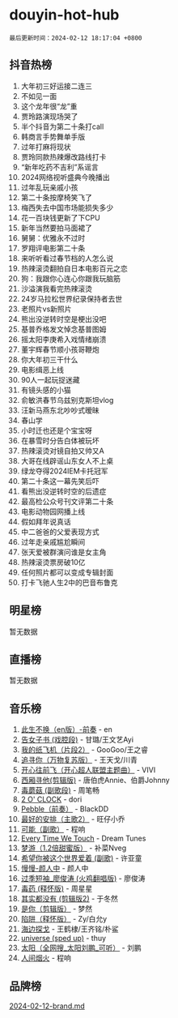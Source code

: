 # douyin-hot-hub

`最后更新时间：2024-02-12 18:17:04 +0800`

## 抖音热榜

1. 大年初三好运接二连三
1. 不如见一面
1. 这个龙年很“龙”重
1. 贾玲路演现场哭了
1. 半个抖音为第二十条打call
1. 韩商言手势舞单手版
1. 过年打麻将现状
1. 贾玲同款热辣爆改路线打卡
1. “新年吃药不吉利”系谣言
1. 2024网络视听盛典今晚播出
1. 过年乱玩亲戚小孩
1. 第二十条按摩椅笑飞了
1. 梅西失去中国市场能损失多少
1. 花一百块钱更新了下CPU
1. 新年当然要拍马面裙了
1. 舅舅：优雅永不过时
1. 罗翔评电影第二十条
1. 来听听看过春节档的人怎么说
1. 热辣滚烫翻拍自日本电影百元之恋
1. 狗：我跟你心连心你跟我玩脑筋
1. 沙溢演我看完热辣滚烫
1. 24岁马拉松世界纪录保持者去世
1. 老照片vs新照片
1. 熊出没逆转时空是梗出没吧
1. 基普乔格发文悼念基普图姆
1. 摇太阳李庚希入戏情绪崩溃
1. 董宇辉春节顺小孩哥鞭炮
1. 你大年初三干什么
1. 电影缉恶上线
1. 90人一起玩捉迷藏
1. 有镜头感的小猫
1. 俞敏洪春节乌兹别克斯坦vlog
1. 汪新马燕东北吵吵式暧昧
1. 春山学
1. 小时迁也还是个宝宝呀
1. 在暴雪时分告白体被玩坏
1. 热辣滚烫对镜自拍又帅又A
1. 大哥在线辟谣山东女人不上桌
1. 绿龙夺得2024IEM卡托冠军
1. 第二十条这一幕先笑后吓
1. 看熊出没逆转时空的后遗症
1. 最高检公众号刊文评第二十条
1. 电影动物园网播上线
1. 假如拜年说真话
1. 中二爸爸的父爱表现方式
1. 过年走亲戚尴尬瞬间
1. 张天爱被群演问谁是女主角
1. 热辣滚烫票房破10亿
1. 任何照片都可以变成专辑封面
1. 打卡飞驰人生2中的巴音布鲁克

## 明星榜

暂无数据

## 直播榜

暂无数据

## 音乐榜

1. [此生不换（en版）-前奏](https://sf5-hl-cdn-tos.douyinstatic.com/obj/tos-cn-ve-2774/oMDvUGwhKrKYDEqXiMYEwxZqBWIJFA92CiLAO) - en
1. [告女子书 (戏腔段)](https://sf5-hl-cdn-tos.douyinstatic.com/obj/tos-cn-ve-2774/osCCzFxWgstBDi92ZfBB4ht7gQENBmQMAl0eI6) - 甘璐/王文艺Ayi
1. [我的纸飞机（片段2）](https://sf5-hl-cdn-tos.douyinstatic.com/obj/tos-cn-ve-2774/oM2ZrKcg2CD5AeRB2gkeXOFB1IxAGJdZPazYHf) - GooGoo/王之睿
1. [追寻你（万物复苏版）](https://sf3-cdn-tos.douyinstatic.com/obj/tos-cn-ve-2774/oYeAZJsbjIDit9APmBg8u6uDUQnHmoCf3gbo74) - 王天戈/川青
1. [开心往前飞（开心超人联盟主题曲）](https://sf5-hl-cdn-tos.douyinstatic.com/obj/tos-cn-ve-2774/9d8fb7c82cf1421fb93a9fe925275e0a) - VIVI
1. [西厢寻他(剪辑版)](https://sf5-hl-cdn-tos.douyinstatic.com/obj/tos-cn-ve-2774/oUsAVfAQKlRNxEv5qxvIB8o5qmIWUcXbzJKJhw) - 唐伯虎Annie、伯爵Johnny
1. [毒蘑菇 (副歌段)](https://sf5-hl-cdn-tos.douyinstatic.com/obj/tos-cn-ve-2774/ocDEUsfdLjxnlFXtfogBCiQCEqYB7QZgZ8VViM) - 周笔畅
1. [2 O' CLOCK](https://sf6-cdn-tos.douyinstatic.com/obj/tos-cn-ve-2774/oIUBICeqlYQHTigCBOnCMlwBZJkgiBjt1oDfbg) - dori
1. [Pebble（前奏）](https://sf6-cdn-tos.douyinstatic.com/obj/tos-cn-ve-2774/5e6913036e674b34b92df6abd1361f00) - BlackDD
1. [最好的安排（主歌2）](https://sf5-hl-cdn-tos.douyinstatic.com/obj/tos-cn-ve-2774/oMMZX1DuHpMwgoDztBmZswgQnbCeeANZxBHkFY) - 旺仔小乔
1. [可能（副歌）](https://sf5-hl-cdn-tos.douyinstatic.com/obj/tos-cn-ve-2774/cde1731888894259b333569393c2fb51) - 程响
1. [Every Time We Touch](https://sf5-hl-cdn-tos.douyinstatic.com/obj/tos-cn-ve-2774/ogN6lUKQeBBfEVhIOMikG1CcJjugxk1tztZyhP) - Dream Tunes
1. [梦游（1.2倍甜蜜版）](https://sf5-hl-cdn-tos.douyinstatic.com/obj/tos-cn-ve-2774/o4gyAUm8hwufoEABmwVIiQtHsFuGzAEEWtNMzo) - 补菜Nveg
1. [希望你被这个世界爱着 (副歌)](https://sf3-cdn-tos.douyinstatic.com/obj/tos-cn-ve-2774/oUHCmWQfZlE3QQBKBeD8rCFLpJzPgCpImhsxMt) - 许亚童
1. [慢慢-颜人中](https://sf5-hl-cdn-tos.douyinstatic.com/obj/tos-cn-ve-2774/ocjHNfBXdBxQNC8ZGAeoLMFTUgtBg8bkExunDC) - 颜人中
1. [过季短袖_廖俊涛 (火鸡翻唱版)](https://sf5-hl-cdn-tos.douyinstatic.com/obj/tos-cn-ve-2774/ogQVJl0tRBKxQgZji7YClFEBrVDeHpPTWfCZbQ) - 廖俊涛
1. [毒药 (释怀版)](https://sf5-hl-cdn-tos.douyinstatic.com/obj/tos-cn-ve-2774/oYILMEAzspdZBIzy4frJNB8ZHPHWAhiwowd4Ad) - 周星星
1. [其实都没有 (剪辑版2)](https://sf3-cdn-tos.douyinstatic.com/obj/tos-cn-ve-2774/oEBNQenHZtBhxYjGgUDQk0BCHTigQafgFlbQ7k) - 于冬然
1. [是你（剪辑版）](https://sf6-cdn-tos.douyinstatic.com/obj/tos-cn-ve-2774/46019dae783c4c969944217fe1cfafc4) - 梦然
1. [陷阱（释怀版）](https://sf6-cdn-tos.douyinstatic.com/obj/tos-cn-ve-2774/oE8C21LeZrzKLDFfQYgMzx4GAIHageG5IzayY7) - Zy/白允y
1. [海边探戈](https://sf5-hl-cdn-tos.douyinstatic.com/obj/tos-cn-ve-2774/os9gE0VQCGqt6VQkZDyBBYvfSDY0QFe3vVmubn) - 王鹤棣/王齐铭/朴鲨
1. [universe (sped up)](https://sf5-hl-cdn-tos.douyinstatic.com/obj/tos-cn-ve-2774/oIQnurQLDCsdYeegkM4CKuVb23MZBXtX6QB8bv) - thuy
1. [太阳（全网搜_太阳刘鹏_可听）](https://sf6-cdn-tos.douyinstatic.com/obj/tos-cn-ve-2774/ogWbyIQnlBFImVbeDocRdCIYtBHlbJXgfZMvgz) - 刘鹏
1. [人间烟火](https://sf5-hl-cdn-tos.douyinstatic.com/obj/tos-cn-ve-2774/947983139f35446684610238bba8e7a9) - 程响

## 品牌榜

[2024-02-12-brand.md](2024-02-12-brand.md)
